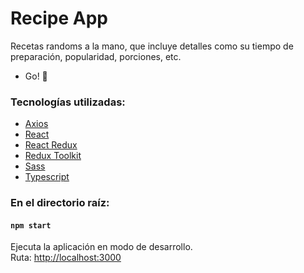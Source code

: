 # Recipe App

Recetas randoms a la mano, que incluye detalles como su tiempo de preparación, popularidad, porciones, etc.

- Go! 🚀

### Tecnologías utilizadas:
- [Axios](https://axios-http.com/)
- [React](https://es.reactjs.org/)
- [React Redux](https://react-redux.js.org/)
- [Redux Toolkit](https://redux-toolkit.js.org/)
- [Sass](https://sass-lang.com/)
- [Typescript](https://www.typescriptlang.org/)

### En el directorio raíz:
#### `npm start`
Ejecuta la aplicación en modo de desarrollo.\
Ruta: [http://localhost:3000](http://localhost:3000)

